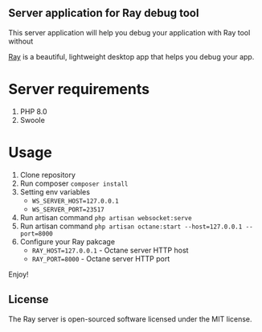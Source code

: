 ## Server application for Ray debug tool

This server application will help you debug your application with Ray tool without 

[Ray](https://myray.app/) is a beautiful, lightweight desktop app that helps you debug your app.

# Server requirements
1. PHP 8.0
2. Swoole

# Usage
1. Clone repository
2. Run composer `composer install`
3. Setting env variables
   - `WS_SERVER_HOST=127.0.0.1`
   - `WS_SERVER_PORT=23517`
4. Run artisan command `php artisan websocket:serve`
5. Run artisan command `php artisan octane:start --host=127.0.0.1 --port=8000`
6. Configure your Ray pakcage
   - `RAY_HOST=127.0.0.1` - Octane server HTTP host
   - `RAY_PORT=8000` - Octane server HTTP port

Enjoy!

## License
The Ray server is open-sourced software licensed under the MIT license.
